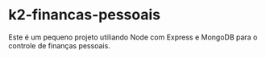 # k2-financas-pessoais
Este é um pequeno projeto utiliando Node com Express e MongoDB para o controle de finanças pessoais.
